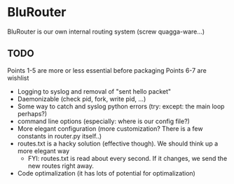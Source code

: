 BluRouter
=========

BluRouter is our own internal routing system (screw quagga-ware...)

TODO
----
Points 1-5 are more or less essential before packaging
Points 6-7 are wishlist
* Logging to syslog and removal of "sent hello packet"
* Daemonizable (check pid, fork, write pid, ...)
* Some way to catch and syslog python errors (try: except: the main loop perhaps?)
* command line options (especially: where is our config file?)
* More elegant configuration (more customization? There is a few constants in router.py itself..)
* routes.txt is a hacky solution (effective though). We should think up a more elegant way
  * FYI: routes.txt is read about every second. If it changes, we send the new routes right away.
* Code optimalization (it has lots of potential for optimalization)
